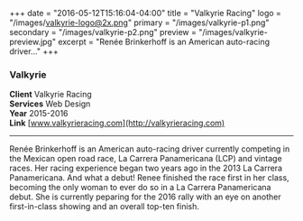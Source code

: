 +++
date = "2016-05-12T15:16:04-04:00"
title = "Valkyrie Racing"
logo = "/images/valkyrie-logo@2x.png"
primary = "/images/valkyrie-p1.png"
secondary = "/images/valkyrie-p2.png"
preview = "/images/valkyrie-preview.jpg"
excerpt = "Renée Brinkerhoff is an American auto-racing driver..."
+++

### Valkyrie

**Client**  Valkyrie Racing  
**Services**  Web Design  
**Year**  2015-2016  
**Link**  [www.valkyrieracing.com](http://valkyrieracing.com)

***

Renée Brinkerhoff is an American auto-racing driver currently competing in the Mexican open road race, La Carrera Panamericana (LCP) and vintage races. Her racing experience began two years ago in the 2013 La Carrera Panamericana. And what a debut! Renee finished the race first in her class, becoming the only woman to ever do so in a La Carrera Panamericana debut. She is currently peparing for the 2016 rally with an eye on another first-in-class showing and an overall top-ten finish.
